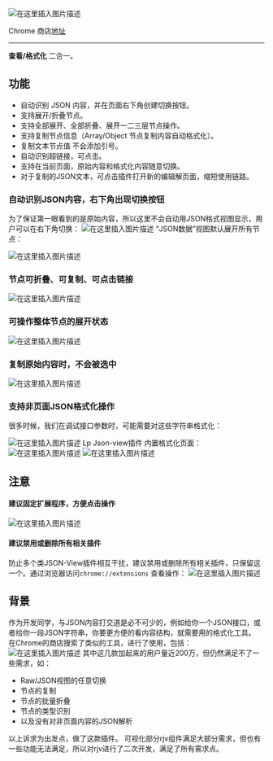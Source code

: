 
![在这里插入图片描述](https://img-blog.csdnimg.cn/20201023110346458.png#pic_center)

Chrome 商店[地址](https://chrome.google.com/webstore/detail/lp-json-view/jcglapefdggmbmnlnmijdmkahmiaconb)

---
**查看/格式化** 二合一。

## 功能
- 自动识别 JSON 内容，并在页面右下角创建切换按钮。
-  支持展开/折叠节点。
- 支持全部展开、全部折叠、展开一二三层节点操作。
- 支持复制节点信息（Array/Object 节点复制内容自动格式化）。
- 复制文本节点值 不会添加引号。
- 自动识别超链接，可点击。
- 支持在当前页面，原始内容和格式化内容随意切换。
- 对于复制的JSON文本，可点击插件打开新的编辑解页面，缩短使用链路。

### 自动识别JSON内容，右下角出现切换按钮
为了保证第一眼看到的是原始内容，所以这里不会自动用JSON格式视图显示，用户可以在右下角切换：
![在这里插入图片描述](https://img-blog.csdnimg.cn/20201023110619969.png?x-oss-process=image/watermark,type_ZmFuZ3poZW5naGVpdGk,shadow_10,text_aHR0cHM6Ly9ibG9nLmNzZG4ubmV0L2xlY2VwaW4=,size_16,color_FFFFFF,t_70#pic_center)
“JSON数据”视图默认展开所有节点：

![在这里插入图片描述](https://img-blog.csdnimg.cn/20201023110636644.png?x-oss-process=image/watermark,type_ZmFuZ3poZW5naGVpdGk,shadow_10,text_aHR0cHM6Ly9ibG9nLmNzZG4ubmV0L2xlY2VwaW4=,size_16,color_FFFFFF,t_70#pic_center)
### 节点可折叠、可复制、可点击链接
![在这里插入图片描述](https://img-blog.csdnimg.cn/20201023110655682.png?x-oss-process=image/watermark,type_ZmFuZ3poZW5naGVpdGk,shadow_10,text_aHR0cHM6Ly9ibG9nLmNzZG4ubmV0L2xlY2VwaW4=,size_16,color_FFFFFF,t_70#pic_center)
### 可操作整体节点的展开状态
![在这里插入图片描述](https://img-blog.csdnimg.cn/20201023110717313.png?x-oss-process=image/watermark,type_ZmFuZ3poZW5naGVpdGk,shadow_10,text_aHR0cHM6Ly9ibG9nLmNzZG4ubmV0L2xlY2VwaW4=,size_16,color_FFFFFF,t_70#pic_center)
### 复制原始内容时，不会被选中
![在这里插入图片描述](https://img-blog.csdnimg.cn/20201023110741735.png?x-oss-process=image/watermark,type_ZmFuZ3poZW5naGVpdGk,shadow_10,text_aHR0cHM6Ly9ibG9nLmNzZG4ubmV0L2xlY2VwaW4=,size_16,color_FFFFFF,t_70#pic_center)
### 支持非页面JSON格式化操作
很多时候，我们在调试接口参数时，可能需要对这些字符串格式化：


![在这里插入图片描述](https://img-blog.csdnimg.cn/20201023110804695.png?x-oss-process=image/watermark,type_ZmFuZ3poZW5naGVpdGk,shadow_10,text_aHR0cHM6Ly9ibG9nLmNzZG4ubmV0L2xlY2VwaW4=,size_16,color_FFFFFF,t_70#pic_center)
Lp Json-view插件 内置格式化页面：
![在这里插入图片描述](https://img-blog.csdnimg.cn/20201023110824234.png?x-oss-process=image/watermark,type_ZmFuZ3poZW5naGVpdGk,shadow_10,text_aHR0cHM6Ly9ibG9nLmNzZG4ubmV0L2xlY2VwaW4=,size_16,color_FFFFFF,t_70#pic_center)
![在这里插入图片描述](https://img-blog.csdnimg.cn/20201023110832172.png?x-oss-process=image/watermark,type_ZmFuZ3poZW5naGVpdGk,shadow_10,text_aHR0cHM6Ly9ibG9nLmNzZG4ubmV0L2xlY2VwaW4=,size_16,color_FFFFFF,t_70#pic_center)
## 注意
#### 建议固定扩展程序，方便点击操作

![在这里插入图片描述](https://img-blog.csdnimg.cn/20201023110856817.png?x-oss-process=image/watermark,type_ZmFuZ3poZW5naGVpdGk,shadow_10,text_aHR0cHM6Ly9ibG9nLmNzZG4ubmV0L2xlY2VwaW4=,size_16,color_FFFFFF,t_70#pic_center)
#### 建议禁用或删除所有相关插件
防止多个类JSON-View插件相互干扰，建议禁用或删除所有相关插件，只保留这一个。通过浏览器访问`chrome://extensions` 查看操作：
![在这里插入图片描述](https://img-blog.csdnimg.cn/20201023110943907.png?x-oss-process=image/watermark,type_ZmFuZ3poZW5naGVpdGk,shadow_10,text_aHR0cHM6Ly9ibG9nLmNzZG4ubmV0L2xlY2VwaW4=,size_16,color_FFFFFF,t_70#pic_center)
## 背景
作为开发同学，与JSON内容打交道是必不可少的，例如给你一个JSON接口，或者给你一段JSON字符串，你要更方便的看内容结构，就需要用的格式化工具。
在Chrome的商店搜索了类似的工具，进行了使用，包括：
![在这里插入图片描述](https://img-blog.csdnimg.cn/20201023111006305.png?x-oss-process=image/watermark,type_ZmFuZ3poZW5naGVpdGk,shadow_10,text_aHR0cHM6Ly9ibG9nLmNzZG4ubmV0L2xlY2VwaW4=,size_16,color_FFFFFF,t_70#pic_center)
其中这几款加起来的用户量近200万，但仍然满足不了一些需求，如：
- Raw/JSON视图的任意切换
-  节点的复制
- 节点的批量折叠
- 节点的类型识别
- 以及没有对非页面内容的JSON解析

以上诉求为出发点，做了这款插件。
可视化部分rjv组件满足大部分需求，但也有一些功能无法满足，所以对rjv进行了二次开发，满足了所有需求点。
